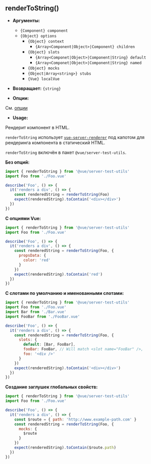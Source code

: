 ## renderToString()

- **Аргументы:**

  - `{Component} component`
  - `{Object} options`
    - `{Object} context`
      - `{Array<Component|Object>|Component} children`
    - `{Object} slots`
        - `{Array<Componet|Object>|Component|String} default`
        - `{Array<Componet|Object>|Component|String} named`
    - `{Object} mocks`
    - `{Object|Array<string>} stubs`
    - `{Vue} localVue`

- **Возвращает:** `{string}`

- **Опции:**

См. [опции](./options.md)

- **Usage:**

Рендерит компонент в HTML.

`renderToString` использует [`vue-server-renderer`](https://ssr.vuejs.org/en/basic.html) под капотом для рендеринга компонента в статический HTML.

`renderToString` включён в пакет `@vue/server-test-utils`.

**Без опций:**

```js
import { renderToString } from '@vue/server-test-utils'
import Foo from './Foo.vue'

describe('Foo', () => {
  it('renders a div', () => {
    const renderedString = renderToString(Foo)
    expect(renderedString).toContain('<div></div>')
  })
})
```

**С опциями Vue:**

```js
import { renderToString } from '@vue/server-test-utils'
import Foo from './Foo.vue'

describe('Foo', () => {
  it('renders a div', () => {
    const renderedString = renderToString(Foo, {
      propsData: {
        color: 'red'
      }
    })
    expect(renderedString).toContain('red')
  })
})
```

**С слотами по умолчанию и именованными слотами:**

```js
import { renderToString } from '@vue/server-test-utils'
import Foo from './Foo.vue'
import Bar from './Bar.vue'
import FooBar from './FooBar.vue'

describe('Foo', () => {
  it('renders a div', () => {
    const renderedString = renderToString(Foo, {
      slots: {
        default: [Bar, FooBar],
        fooBar: FooBar, // Will match <slot name="FooBar" />,
        foo: '<div />'
      }
    })
    expect(renderedString).toContain('<div></div>')
  })
})
```

**Создание заглушек глобальных свойств:**

```js
import { renderToString } from '@vue/server-test-utils'
import Foo from './Foo.vue'

describe('Foo', () => {
  it('renders a div', () => {
    const $route = { path: 'http://www.example-path.com' }
    const renderedString = renderToString(Foo, {
      mocks: {
        $route
      }
    })
    expect(renderedString).toContain($route.path)
  })
})
```